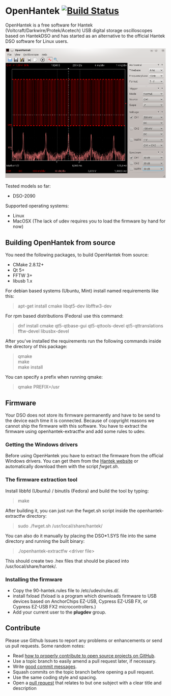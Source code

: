 # OpenHantek [![Build Status](https://travis-ci.org/OpenHantek/openhantek.svg)](https://travis-ci.org/OpenHantek/openhantek)
OpenHantek is a free software for Hantek (Voltcraft/Darkwire/Protek/Acetech) USB digital storage oscilloscopes based on HantekDSO and has started as an alternative to the official Hantek DSO software for Linux users.

<img alt="Image of main window" src="doc/screenshot_mainwindow.png">

Tested models so far:
* DSO-2090

Supported operating systems:
* Linux
* MacOSX (The lack of udev requires you to load the firmware by hand for now)

## Building OpenHantek from source
You need the following packages, to build OpenHantek from source:
* CMake 2.8.12+
* Qt 5+
* FFTW 3+
* libusb 1.x

For debian based systems (Ubuntu, Mint) install named requirements like this:
> apt-get install cmake libqt5-dev libfftw3-dev

For rpm based distributions (Fedora) use this command:
> dnf install cmake qt5-qtbase-gui qt5-qttools-devel qt5-qttranslations fftw-devel libusbx-devel

After you've installed the requirements run the following commands inside the directory of this package:
> qmake <br>
> make <br>
> make install

You can specify a prefix when running qmake:
> qmake PREFIX=/usr

## Firmware
Your DSO does not store its firmware permanently and have to be send to the device each time it is connected. Because of copyright reasons we cannot ship the firmware with this software. You have to extract the firmware using openhantek-extractfw and add some rules to udev.

### Getting the Windows drivers
Before using OpenHantek you have to extract the firmware from the official Windows drivers. You can get them from the <a href="http://www.hantek.ru/download.html">Hantek website</a> or automatically download them with the script _fwget.sh_.

### The firmware extraction tool
Install libbfd (Ubuntu) / binutils (Fedora) and build the tool by typing:
> make

After building it, you can just run the fwget.sh script inside the openhantek-extractfw directory:
> sudo ./fwget.sh /usr/local/share/hantek/

You can also do it manually by placing the DSO*1.SYS file into the same directory and running the built binary:
> ./openhantek-extractfw &lt;driver file&gt;

This should create two .hex files that should be placed into /usr/local/share/hantek/.

### Installing the firmware
* Copy the 90-hantek.rules file to /etc/udev/rules.d/.
* install fxload (fxload is a program which downloads firmware to USB  devices  based  on
       AnchorChips  EZ-USB, Cypress EZ-USB FX, or Cypress EZ-USB FX2 microcontrollers.)
* Add your current user to the **plugdev** group.

## Contribute
Please use Github Issues to report any problems or enhancements or send us pull requests. Some random notes:
   - Read [how to properly contribute to open source projects on GitHub][10].
   - Use a topic branch to easily amend a pull request later, if necessary.
   - Write [good commit messages][11].
   - Squash commits on the topic branch before opening a pull request.
   - Use the same coding style and spacing.
   - Open a [pull request][12] that relates to but one subject with a clear title and description
     
[10]: http://gun.io/blog/how-to-github-fork-branch-and-pull-request
[11]: http://tbaggery.com/2008/04/19/a-note-about-git-commit-messages.html
[12]: https://help.github.com/articles/using-pull-requests
